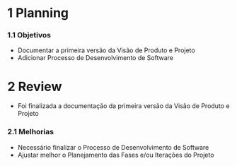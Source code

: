 # 1 Planning

### 1.1 Objetivos

- Documentar a primeira versão da Visão de Produto e Projeto
- Adicionar Processo de Desenvolvimento de Software

# 2 Review

- Foi finalizada a documentação da primeira versão da Visão de Produto e Projeto

### 2.1 Melhorias

- Necessário finalizar o Processo de Desenvolvimento de Software
- Ajustar melhor o Planejamento das Fases e/ou Iterações do Projeto
